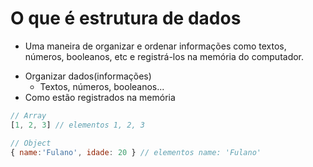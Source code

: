 # O que é estrutura de dados

- Uma maneira de organizar e ordenar informações como textos, números, booleanos, etc e registrá-los na memória do computador.

* Organizar dados(informações)
  - Textos, números, booleanos...
* Como estão registrados na memória
```js
// Array
[1, 2, 3] // elementos 1, 2, 3

// Object
{ name:'Fulano', idade: 20 } // elementos name: 'Fulano'
```
